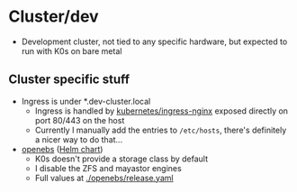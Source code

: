 # Cluster/dev

- Development cluster, not tied to any specific hardware, but expected to run with K0s on bare metal

## Cluster specific stuff

- Ingress is under *.dev-cluster.local
    - Ingress is handled by [kubernetes/ingress-nginx](https://github.com/kubernetes/ingress-nginx/tree/main) exposed directly on port 80/443 on the host
    - Currently I manually add the entries to `/etc/hosts`, there's definitely a nicer way to do that...
- [openebs](https://github.com/openebs/openebs/tree/develop) ([Helm chart](https://github.com/openebs/openebs/tree/develop/charts))
    - K0s doesn't provide a storage class by default
    - I disable the ZFS and mayastor engines
    - Full values at [./openebs/release.yaml](./openebs/release.yaml)
